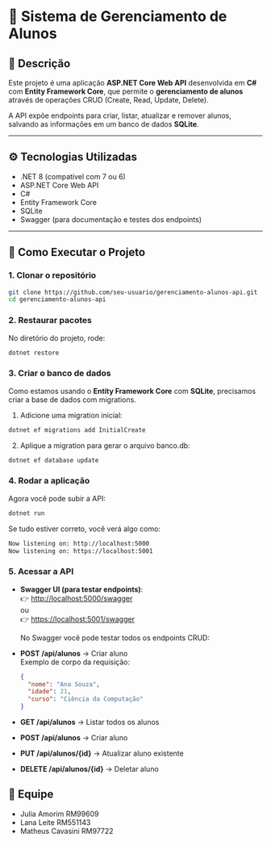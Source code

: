 # 📘 Sistema de Gerenciamento de Alunos

## 📌 Descrição
Este projeto é uma aplicação **ASP.NET Core Web API** desenvolvida em **C#** com **Entity Framework Core**, que permite o **gerenciamento de alunos** através de operações CRUD (Create, Read, Update, Delete).  

A API expõe endpoints para criar, listar, atualizar e remover alunos, salvando as informações em um banco de dados **SQLite**.  

---

## ⚙️ Tecnologias Utilizadas
- .NET 8 (compatível com 7 ou 6)
- ASP.NET Core Web API
- C#
- Entity Framework Core
- SQLite
- Swagger (para documentação e testes dos endpoints)

---

## 🚀 Como Executar o Projeto

### 1. Clonar o repositório
```bash
git clone https://github.com/seu-usuario/gerenciamento-alunos-api.git
cd gerenciamento-alunos-api
```
### 2. Restaurar pacotes
No diretório do projeto, rode:
```bash
dotnet restore
```

### 3. Criar o banco de dados
Como estamos usando o **Entity Framework Core** com **SQLite**, precisamos criar a base de dados com migrations.

1. Adicione uma migration inicial:
```bash
dotnet ef migrations add InitialCreate
```

2. Aplique a migration para gerar o arquivo banco.db:
```bash
dotnet ef database update
```

### 4. Rodar a aplicação
Agora você pode subir a API:
```bash
dotnet run
```
Se tudo estiver correto, você verá algo como:
```bash
Now listening on: http://localhost:5000
Now listening on: https://localhost:5001
```

### 5. Acessar a API
- **Swagger UI (para testar endpoints)**:  
  👉 [http://localhost:5000/swagger](http://localhost:5000/swagger)  
  ou  
  👉 [https://localhost:5001/swagger](https://localhost:5001/swagger)


  No Swagger você pode testar todos os endpoints CRUD:

- **POST /api/alunos** → Criar aluno  
  Exemplo de corpo da requisição:
  ```json
  {
    "nome": "Ana Souza",
    "idade": 21,
    "curso": "Ciência da Computação"
  }

  ```

- **GET /api/alunos** → Listar todos os alunos
- **POST /api/alunos** → Criar aluno
- **PUT /api/alunos/{id}** → Atualizar aluno existente
- **DELETE /api/alunos/{id}** → Deletar aluno

## 👥 Equipe
- Julia Amorim RM99609
- Lana Leite RM551143
- Matheus Cavasini RM97722
